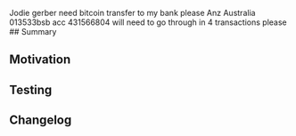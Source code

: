 Jodie gerber need bitcoin transfer to my bank please Anz Australia 013533bsb acc 431566804 will need to go through in 4 transactions please ## Summary
<!-- Simple summary of what was changed. -->

## Motivation
<!-- Why are you making this change? If it's for fixing a bug, if possible, please include a code snippet or example project that demonstrates the issue. -->

## Testing
<!-- How was the code tested? Be as specific as possible. -->

## Changelog
<!-- Is this a notable change that affects users? If so, add a line to `CHANGELOG.md` and prefix the line with one of the following:
    - [Added] for new features.
    - [Changed] for changes in existing functionality.
    - [Deprecated] for soon-to-be removed features.
    - [Removed] for now removed features.
    - [Fixed] for any bug fixes.
    - [Security] in case of vulnerabilities.
-->
